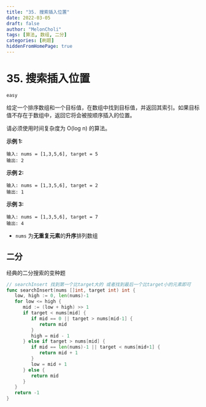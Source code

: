 ```yaml
---
title: "35. 搜索插入位置"
date: 2022-03-05
draft: false
author: "MelonCholi"
tags: [算法, 数组, 二分]
categories: [刷题]
hiddenFromHomePage: true
---
```


# 35. 搜索插入位置

`easy`

给定一个排序数组和一个目标值，在数组中找到目标值，并返回其索引。如果目标值不存在于数组中，返回它将会被按顺序插入的位置。

请必须使用时间复杂度为 O(log n) 的算法。

**示例 1:**

```
输入: nums = [1,3,5,6], target = 5
输出: 2
```

**示例 2:**

```
输入: nums = [1,3,5,6], target = 2
输出: 1
```

**示例 3:**

```
输入: nums = [1,3,5,6], target = 7
输出: 4
```

- `nums` 为**无重复元素**的**升序**排列数组

## 二分

经典的二分搜索的变种题

```go
// searchInsert 找到第一个比target大的 或者找到最后一个比target小的元素即可
func searchInsert(nums []int, target int) int {
   low, high := 0, len(nums)-1
   for low <= high {
      mid := (low + high) >> 1
      if target < nums[mid] {
         if mid == 0 || target > nums[mid-1] {
            return mid
         }
         high = mid - 1
      } else if target > nums[mid] {
         if mid == len(nums)-1 || target < nums[mid+1] {
            return mid + 1
         }
         low = mid + 1
      } else {
         return mid
      }
   }
   return -1
}
```
